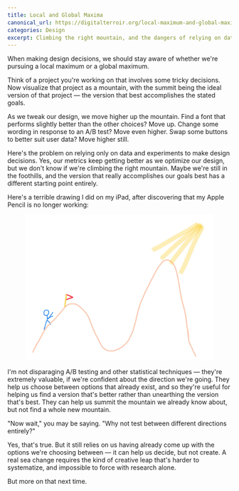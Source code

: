 ```yaml
---
title: Local and Global Maxima
canonical_url: https://digitalterroir.org/local-maximum-and-global-maximum/
categories: Design
excerpt: Climbing the right mountain, and the dangers of relying on data alone.
---
```


When making design decisions, we should stay aware of whether we're pursuing a local maximum or a global maximum.

Think of a project you're working on that involves some tricky decisions. Now visualize that project as a mountain, with the summit being the ideal version of that project — the version that best accomplishes the stated goals.

As we tweak our design, we move higher up the mountain. Find a font that performs slightly better than the other choices? Move up. Change some wording in response to an A/B test? Move even higher. Swap some buttons to better suit user data? Move higher still.

Here's the problem on relying only on data and experiments to make design decisions. Yes, our metrics keep getting better as we optimize our design, but we don't know if we're climbing the right mountain. Maybe we're still in the foothills, and the version that really accomplishes our goals best has a different starting point entirely.

Here's a terrible drawing I did on my iPad, after discovering that my Apple Pencil is no longer working:

<figure>
    <img alt="Local and global maxima" src="/assets/img/writing/local-global-maxima.webp" />
</figure>

I'm not disparaging A/B testing and other statistical techniques — they're extremely valuable, if we're confident about the direction we're going. They help us choose between options that already exist, and so they're useful for helping us find a version that's better rather than unearthing the version that's best. They can help us summit the mountain we already know about, but not find a whole new mountain.

"Now wait," you may be saying. "Why not test between different directions entirely?"

Yes, that's true. But it still relies on us having already come up with the options we're choosing between — it can help us decide, but not create. A real sea change requires the kind of creative leap that's harder to systematize, and impossible to force with research alone.

But more on that next time.
